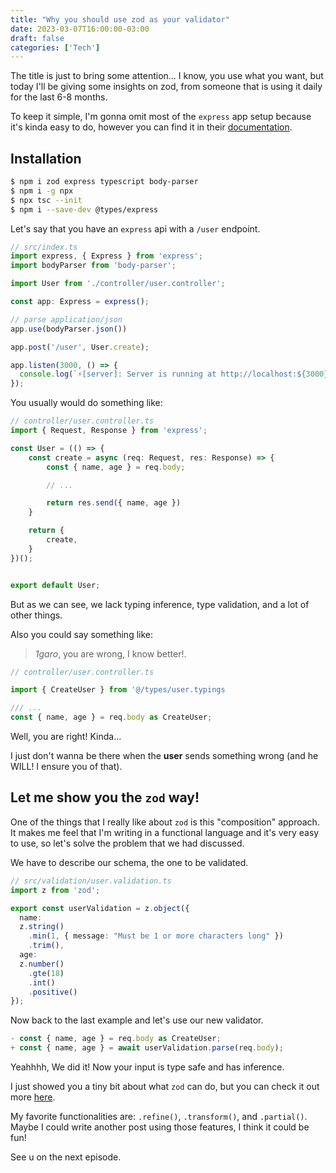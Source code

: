 ```yaml
---
title: "Why you should use zod as your validator"
date: 2023-03-07T16:00:00-03:00
draft: false
categories: ['Tech']
---
```

The title is just to bring some attention... I know, you use what you want,
but today I'll be giving some insights on zod, from someone that is using it daily for the last 6-8 months.

To keep it simple, I'm gonna omit most of the `express`
app setup because it's kinda easy to do, however you can find it in their [documentation](https://github.com/expressjs/express).

## Installation
```bash
$ npm i zod express typescript body-parser
$ npm i -g npx
$ npx tsc --init
$ npm i --save-dev @types/express
```

Let's say that you have an `express` api with a `/user` endpoint.

```ts
// src/index.ts
import express, { Express } from 'express';
import bodyParser from 'body-parser';

import User from './controller/user.controller';

const app: Express = express();

// parse application/json
app.use(bodyParser.json())

app.post('/user', User.create);

app.listen(3000, () => {
  console.log(`⚡️[server]: Server is running at http://localhost:${3000}`);
});
```

You usually would do something like: 

```ts
// controller/user.controller.ts
import { Request, Response } from 'express';

const User = (() => {
    const create = async (req: Request, res: Response) => {
        const { name, age } = req.body;

        // ...

        return res.send({ name, age })
    }

    return {
        create,
    }
})();


export default User;
```
But as we can see,
we lack typing inference, type validation, and a lot of other things.

Also you could say something like:
> _1garo_, you are wrong, I know better!. 

```ts
// controller/user.controller.ts

import { CreateUser } from '@/types/user.typings

/// ...
const { name, age } = req.body as CreateUser;
```

Well, you are right! Kinda... 

I just don't wanna be there when the **user** sends something wrong (and he WILL! I ensure you of that).

## Let me show you the `zod` way!

One of the things that I really like about `zod` is this "composition" approach. It
makes me feel that I'm writing in a functional language and it's very easy to use,
so let's solve the problem that we had discussed.

We have to describe our schema, the one to be validated.

```ts
// src/validation/user.validation.ts
import z from 'zod';

export const userValidation = z.object({
  name: 
  z.string()
    .min(1, { message: "Must be 1 or more characters long" })
    .trim(),
  age: 
  z.number()
    .gte(18)
    .int()
    .positive()
});

```

Now back to the last example and let's use our new validator.

```ts
- const { name, age } = req.body as CreateUser;
+ const { name, age } = await userValidation.parse(req.body);
```

Yeahhhh, We did it! Now your input is type safe and has inference.

I just showed you a tiny bit about what `zod` can do, but you can check it out more
<a href="https://github.com/colinhacks/zod#basic-usage" target="_blank">here</a>.

My favorite functionalities are: `.refine()`, `.transform()`, and `.partial()`.
Maybe I could write another post using those features, I think it could be fun!

See u on the next episode.

